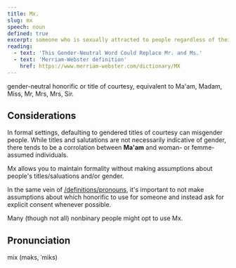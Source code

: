 ```yaml
---
title: Mx.
slug: mx
speech: noun
defined: true
excerpt: someone who is sexually attracted to people regardless of their gender, or to people of any gender.
reading:
  - text: 'This Gender-Neutral Word Could Replace Mr. and Ms.'
  - text: 'Merriam-Webster definition'
    href: https://www.merriam-webster.com/dictionary/MX
---
```


gender-neutral honorific or title of courtesy, equivalent to Ma'am, Madam, Miss, Mr, Mrs, Mrs, Sir.

## Considerations

In formal settings, defaulting to gendered titles of courtesy can misgender people. While titles and salutations are not necessarily indicative of gender, there tends to be a corrolation between **Ma'am** and woman- or femme-assumed individuals.

Mx allows you to maintain formality without making assumptions about people's titles/saluations and/or gender.

In the same vein of [/definitions/pronouns](pronouns), it's important to not make assumptions about which honorific to use for someone and instead ask for explicit consent whenever possible.

Many (though not all) nonbinary people might opt to use Mx.

## Pronunciation

mix (məks, ˈmiks)
